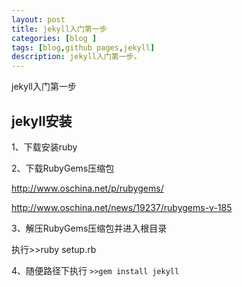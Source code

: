 ```yaml
---
layout: post
title: jekyll入门第一步
categories: [blog ]
tags: [blog,github pages,jekyll]
description: jekyll入门第一步。
---
```


jekyll入门第一步

## jekyll安装

1、下载安装ruby

2、下载RubyGems压缩包

http://www.oschina.net/p/rubygems/

http://www.oschina.net/news/19237/rubygems-v-185

3、解压RubyGems压缩包并进入根目录

执行>>ruby setup.rb

4、随便路径下执行
`>>gem install jekyll`